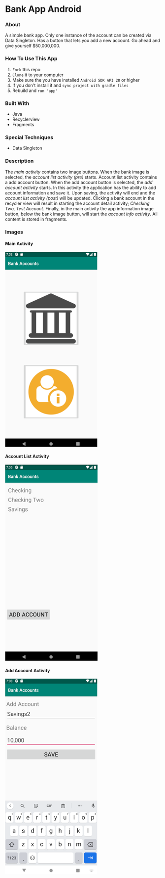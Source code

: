 # Bank App Android

### About

A simple bank app. Only one instance of the account can be created via Data Singleton.
Has a button that lets you add a new account. Go ahead and give yourself $50,000,000.

### How To Use This App

1. `Fork` this repo
2. `Clone` it to your computer
3. Make sure the you have installed `Android SDK API 28` or higher
4. If you don't install it and `sync project with gradle files`
5. Rebuild and `run 'app'`

### Built With

* Java
* Recyclerview
* Fragments

### Special Techniques

* Data Singleton

### Description

The *main activity* contains two image buttons. When the bank image is selected,
the *account list activity (pre)* starts. Account list activity contains a add
account button. When the add account button is selected, the *add account activity*
starts. In this activity the application has the ability to add account information
and save it. Upon saving, the activity will end and the *account list activity (post)*
will be updated. Clicking a bank account in the recycler view will result in starting
the account detail activity; *Checking Two, Test Account*. Finally, in the main
activity the app information image button, below the bank image button, will start
the *account info activity*. All content is stored in fragments.

### Images

#### Main Activity
![Image of Main Activity](assets/main-activity.png)

#### Account List Activity
![Image of Account list Activity](assets/account-list.png)

#### Add Account Activity
![Image of Add Account Activity](assets/add-account-activity.png)